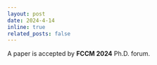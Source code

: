 ```yaml
---
layout: post
date: 2024-4-14
inline: true
related_posts: false
---
```


A paper is accepted by **FCCM 2024** Ph.D. forum.

